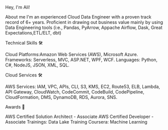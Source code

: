 Hey, I'm Ali!

About me 
I'm an experienced Cloud Data Engineer with a proven track record of 6+ years.
Proficient in drawing out business value mainly by using Data Engineering tools (i:e., Pandas, PyArrow, Appache Airflow, Dask, Great Expectations,ETL/ELT, dbt)

Technical Skills 🛠️

Cloud Platforms:Amazon Web Services (AWS), Microsoft Azure.
Frameworks: Serverless, MVC, ASP.NET, WPF, WCF.
Languages: Python, C#, NodeJS, JSON, XML, SQL.

Cloud Services 🛠️

AWS Services: IAM, VPC, APIs, CLI, S3, KMS, EC2, Route53, ELB, Lambda, API 
Gateway, CloudWatch, CodeCommit, CodeBuild, CodePipeline, CloudFormation, DMS, 
DynamoDB, RDS, Aurora, SNS.

Awards 📜

AWS Certified Solution Architect - Associate
AWS Certified Developer - Associate
Trainings: Data Lake Training
Coursera: Machine Learning
